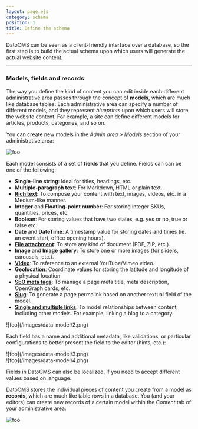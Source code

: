 ```yaml
---
layout: page.ejs
category: schema
position: 1
title: Define the schema
---
```


DatoCMS can be seen as a client-friendly interface over a database, so the first step is to build the actual schema upon which users will generate the actual website content.

---

### Models, fields and records

The way you define the kind of content you can edit inside each different administrative area passes through the concept of <strong>models</strong>, which are much like database tables. Each administrative area can specify a number of different models, and they represent <em>blueprints</em> upon which users will store the website content. For example, a site can define different models for articles, products, categories, and so on. 

You can create new models in the *Admin area > Models* section of your administrative area:

![foo](/images/data-model/1.png)

Each model consists of a set of <strong>fields</strong> that you define. Fields can can be one of the following:

* **Single-line string**: Ideal for titles, headings, etc.
* **Multiple-paragraph text**: For Markdown, HTML or plain text.
* [**Rich text**](/schema/rich-text.html): To compose your content with text, images, videos, etc. in a Medium-like manner.
* **Integer** and **Floating-point number**: For storing integer SKUs, quantities, prices, etc.
* **Boolean**: For storing values that have two states, e.g. yes or no, true or false etc.
* **Date** and **DateTime**: A timestamp value for storing dates and times (ie. an event start, office opening hours).
* [**File attachment**](/other/fields.html#file-attachment-fields): To store any kind of document (PDF, ZIP, etc.).
* [**Image**](/other/fields.html#image-fields) and [**Image gallery**](/other/fields.html#image-gallery-fields): To store one or more images (for sliders, carousels, etc.).
* [**Video**](/other/fields.html#video-fields): To reference to an external YouTube/Vimeo video.
* [**Geolocation**](/other/fields.html#geolocation-fields): Coordinate values for storing the latitude and longitude of a physical location.
* [**SEO meta tags**](/other/fields.html#seo-meta-tags-fields): To manage a page meta title, meta description, OpenGraph cards, etc.
* [**Slug**](/schema/slug-permalinks.html): To generate a page permalink based on another textual field of the model.
* [**Single and multiple links**](/schema/links.html): To model relationships between content, including other models. For example, linking a blog to a category.

<div class="small">
![foo](/images/data-model/2.png)
</div>
    
Each field has a name and additional metadata, like validations, or particular configurations to better present the field to the editor (hints, etc.):

<div class="two">
  <div>![foo](/images/data-model/3.png)</div>
  <div>![foo](/images/data-model/4.png)</div>
</div>

Fields in DatoCMS can also be localized, if you need to accept different values based on language.

DatoCMS stores the individual pieces of content you create from a model as <strong>records</strong>, which are much like table rows in a database. You (and your editors) can create new records of a certain model within the *Content* tab of your administrative area:

![foo](/images/data-model/5.png)
